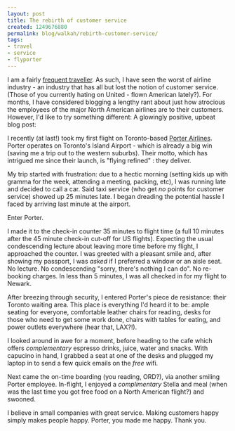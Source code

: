 ```yaml
---
layout: post
title: The rebirth of customer service
created: 1249676880
permalink: blog/walkah/rebirth-customer-service/
tags:
- travel
- service
- flyporter
---
```


I am a fairly [frequent traveller](http://dopplr.com/traveller/walkah). As such, I have seen the worst of airline industry - an industry that has all but lost the notion of customer service. (Those of you currently hating on United - flown American lately?). For months, I have considered blogging a lengthy rant about just how atrocious the employees of the major North American airlines are to their customers. However, I'd like to try something different: A glowingly positive, upbeat blog post:

I recently (at last!) took my first flight on Toronto-based [Porter Airlines](http://www.flyporter.com/). Porter operates on Toronto's Island Airport - which is already a big win (saving me a trip out to the western suburbs). Their motto, which has intrigued me since their launch, is "flying refined" : they deliver.

My trip started with frustration: due to a hectic morning (setting kids up with gramma for the week, attending a meeting, packing, etc), I was running late and decided to call a car. Said taxi service (who get *no* points for customer service) showed up 25 minutes late. I began dreading the potential hassle I faced by arriving last minute at the airport.

Enter Porter.

I made it to the check-in counter 35 minutes to flight time (a full 10 minutes after the 45 minute check-in cut-off for US flights). Expecting the usual condescending lecture about leaving more time before my flight, I approached the counter. I was greeted with a pleasant smile and, after showing my passport, I was *asked* if I preferred a window or an aisle seat. No lecture. No condescending "sorry, there's nothing I can do". No re-booking charges. In less than 5 minutes, I was all checked in for my flight to Newark.

After breezing through security, I entered Porter's piece de resistance: their Toronto waiting area. This place is everything I'd heard it to be: ample seating for everyone, comfortable leather chairs for reading, desks for those who need to get some work done, chairs with tables for eating, and power outlets everywhere (hear that, LAX?!).

I looked around in awe for a moment, before heading to the cafe which offers *complementary* espresso drinks, juice, water and snacks. With capucino in hand, I grabbed a seat at one of the desks and plugged my laptop in to send a few quick emails on the *free* wifi.

Next came the on-time boarding (you reading, ORD?), via another smiling Porter employee. In-flight, I enjoyed a *complimentary* Stella and meal (when was the last time you got free food on a North American flight?) and swooned.

I believe in small companies with great service. Making customers happy simply makes people happy. Porter, you made me happy. Thank you.

